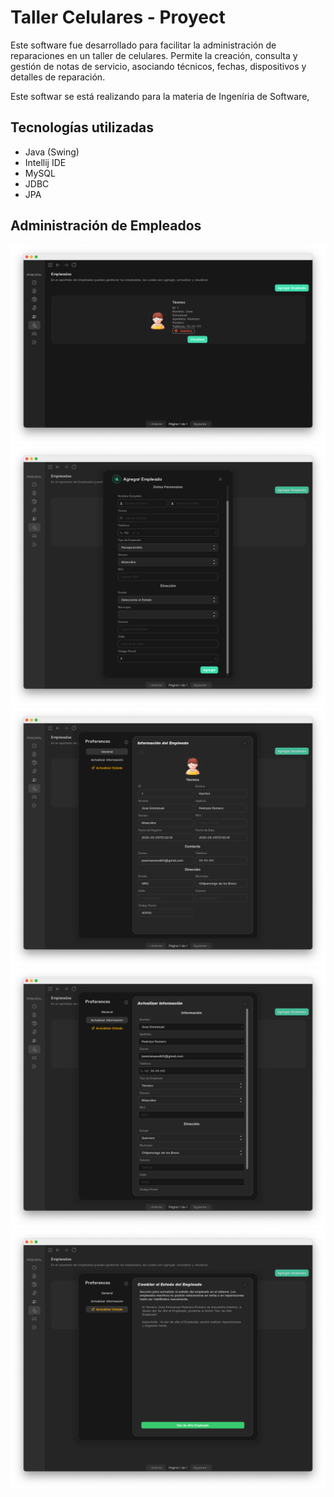 # Taller Celulares - Proyect
Este software fue desarrollado para facilitar la administración de reparaciones en un taller de celulares. Permite la creación, consulta y gestión de notas de servicio, asociando técnicos, fechas, dispositivos y detalles de reparación.

Este softwar se está realizando para la materia de Ingeníria de Software,

## Tecnologías utilizadas

- Java (Swing)
- Intellij IDE
- MySQL
- JDBC
- JPA

## Administración de Empleados
![](images/image-1.png)
![](images/image-2.png)
![](images/image-3.png)
![](images/image-4.png)
![](images/image-5.png)
